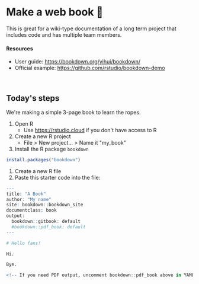 # Make a web book :book:

This is great for a wiki-type documentation of a long term project that includes code and has multiple team members.

#### Resources

- User guide: https://bookdown.org/yihui/bookdown/
- Official example: https://github.com/rstudio/bookdown-demo

<br>

## Today's steps

We're making a simple 3-page book to learn the ropes. 

1. Open R
    - Use https://rstudio.cloud if you don't have access to R
1. Create a new R project
    - File > New project... > Name it "my_book"
1. Install the R package `bookdown`

```r
install.packages("bookdown")

```

1. Create a new R file
1. Paste this starter code into the file:

```r
---
title: "A Book"
author: "My name"
site: bookdown::bookdown_site
documentclass: book
output:
  bookdown::gitbook: default
  #bookdown::pdf_book: default
---

# Hello fans!

Hi.

Bye.

<!-- If you need PDF output, uncomment bookdown::pdf_book above in YAML. You will need a LaTeX installation, e.g., https://yihui.name/tinytex/ -->

```
